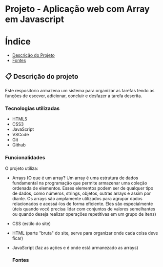 # Projeto - Aplicação web com Array em Javascript

# Índice

* [Descrição do Projeto](#descrição-do-projeto)
* [Fontes](#fontes)

## 📋 Descrição do projeto
Este respositorio armazena um sistema para organizar as tarefas tendo as funções de escever, adicionar, concluir e desfazer a tarefa descrita.


### Tecnologias utilizadas

* HTML5
* CSS3
* JavaScript
* VSCode
* Git
* Github


### Funcionalidades

O projeto utiliza:

* Arrays
     (O que é um array? Um array é uma estrutura de dados fundamental na programação que permite armazenar uma coleção ordenada de elementos. Esses elementos podem ser de qualquer tipo de dados, como números, strings, objetos, outras arrays e assim por diante. Os arrays são amplamente utilizados para agrupar dados relacionados e acessá-los de forma eficiente. Eles são especialmente úteis quando você precisa lidar com conjuntos de valores semelhantes ou quando deseja realizar operações repetitivas em um grupo de itens)
* CSS
     (estilo do site)
* HTML
     (parte "bruta" do site, serve para organizar onde cada coisa deve ficar) 
* JavaScript
    (faz as ações e é onde está armanezado as arrays)


    ### Fontes

